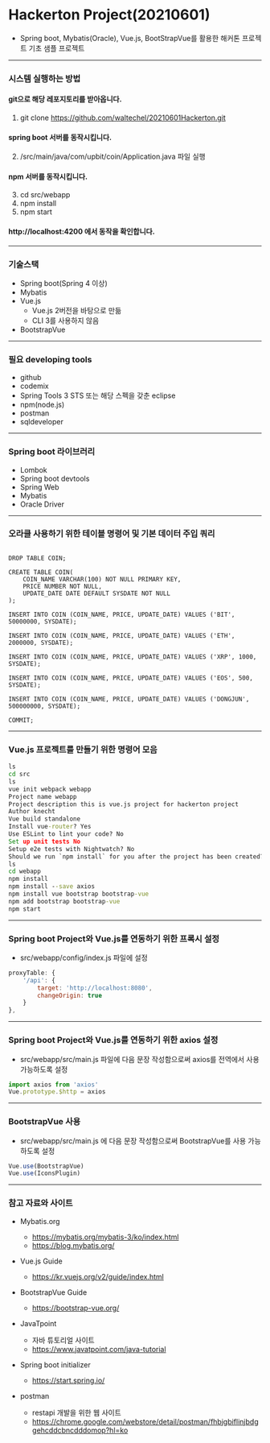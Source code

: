 # Hackerton Project(20210601)
* Spring boot, Mybatis(Oracle), Vue.js, BootStrapVue를 활용한 해커톤 프로젝트 기초 샘플 프로젝트

---
### 시스템 실행하는 방법
#### git으로 해당 레포지토리를 받아옵니다.
1. git clone https://github.com/waltechel/20210601Hackerton.git
#### spring boot 서버를 동작시킵니다.
2. /src/main/java/com/upbit/coin/Application.java 파일 실행
#### npm 서버를 동작시킵니다.
3. cd src/webapp
4. npm install
5. npm start
#### http://localhost:4200 에서 동작을 확인합니다.

---
### 기술스택
* Spring boot(Spring 4 이상)
* Mybatis
* Vue.js
	* Vue.js 2버전을 바탕으로 만듦
	* CLI 3를 사용하지 않음
* BootstrapVue

---
### 필요 developing tools 
* github
* codemix
* Spring Tools 3 STS 또는 해당 스펙을 갖춘 eclipse
* npm(node.js)
* postman
* sqldeveloper

---
### Spring boot 라이브러리 
* Lombok
* Spring boot devtools
* Spring Web
* Mybatis
* Oracle Driver

---
### 오라클 사용하기 위한 테이블 명령어 및 기본 데이터 주입 쿼리
```oracle

DROP TABLE COIN;

CREATE TABLE COIN(
    COIN_NAME VARCHAR(100) NOT NULL PRIMARY KEY,
    PRICE NUMBER NOT NULL,
    UPDATE_DATE DATE DEFAULT SYSDATE NOT NULL
);

INSERT INTO COIN (COIN_NAME, PRICE, UPDATE_DATE) VALUES ('BIT', 50000000, SYSDATE);

INSERT INTO COIN (COIN_NAME, PRICE, UPDATE_DATE) VALUES ('ETH', 2000000, SYSDATE);

INSERT INTO COIN (COIN_NAME, PRICE, UPDATE_DATE) VALUES ('XRP', 1000, SYSDATE);

INSERT INTO COIN (COIN_NAME, PRICE, UPDATE_DATE) VALUES ('EOS', 500, SYSDATE);

INSERT INTO COIN (COIN_NAME, PRICE, UPDATE_DATE) VALUES ('DONGJUN', 500000000, SYSDATE);

COMMIT;

```

---
### Vue.js 프로젝트를 만들기 위한 명령어 모음
```cmd
ls
cd src
ls
vue init webpack webapp    
Project name webapp        
Project description this is vue.js project for hackerton project    
Author knecht    
Vue build standalone          
Install vue-router? Yes    
Use ESLint to lint your code? No    
Set up unit tests No    
Setup e2e tests with Nightwatch? No    
Should we run `npm install` for you after the project has been created? (recommended) npm    
ls
cd webapp
npm install
npm install --save axios
npm install vue bootstrap bootstrap-vue
npm add bootstrap bootstrap-vue
npm start
```

---
### Spring boot Project와 Vue.js를 연동하기 위한 프록시 설정
* src/webapp/config/index.js 파일에 설정
```javascript
proxyTable: {
	'/api': {
		target: 'http://localhost:8080',
		changeOrigin: true
	}
},
```
---
### Spring boot Project와 Vue.js를 연동하기 위한 axios 설정
* src/webapp/src/main.js 파일에 다음 문장 작성함으로써 axios를 전역에서 사용 가능하도록 설정    
```javascript
import axios from 'axios'    
Vue.prototype.$http = axios
```    

---
### BootstrapVue 사용
* src/webapp/src/main.js 에 다음 문장 작성함으로써 BootstrapVue를 사용 가능하도록 설정
```javascript
Vue.use(BootstrapVue)    
Vue.use(IconsPlugin)
```

---
### 참고 자료와 사이트
* Mybatis.org      
	*	https://mybatis.org/mybatis-3/ko/index.html    
	* https://blog.mybatis.org/

* Vue.js Guide    
	* https://kr.vuejs.org/v2/guide/index.html

* BootstrapVue Guide    
	* https://bootstrap-vue.org/

* JavaTpoint
	* 자바 튜토리얼 사이트
	* https://www.javatpoint.com/java-tutorial

* Spring boot initializer
	* https://start.spring.io/

* postman
	* restapi 개발을 위한 웹 사이트
	* https://chrome.google.com/webstore/detail/postman/fhbjgbiflinjbdggehcddcbncdddomop?hl=ko	